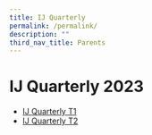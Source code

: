 ```yaml
---
title: IJ Quarterly
permalink: /permalink/
description: ""
third_nav_title: Parents
---
```


# IJ Quarterly 2023

* [IJ Quarterly T1](/files/IJ%20Quarterly%202023-T1.pdf)
* [IJ Quarterly T2](/files/IJ%20Quarterly%202023-T2.pdf)